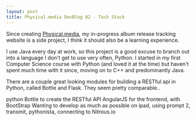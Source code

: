 ```yaml
---
layout: post
title: Physical.media DevBlog 02 - Tech Stack
---
```


Since creating [Physical.media](http://physical.media), my in-progress album release tracking website is a side project, I think it should also be a learning experience.

I use Java every day at work, so this project is a good excuse to branch out into a language I don't get to use very often, Python.  I started in my first Computer Science course with Python (and loved it at the time) but haven't spent much time with it since, moving on to C++ and predominantly Java.

There are a couple great looking modules for building a RESTful api in Python, called Bottle and Flask.  They seem pretty comparable..

python Bottle to create the RESTful API
AngularJS for the frontend, with BootStrap
Wanting to develop as much as possible on ipad, using prompt 2, transmit, pythonista, connecting to Nitrous.io

